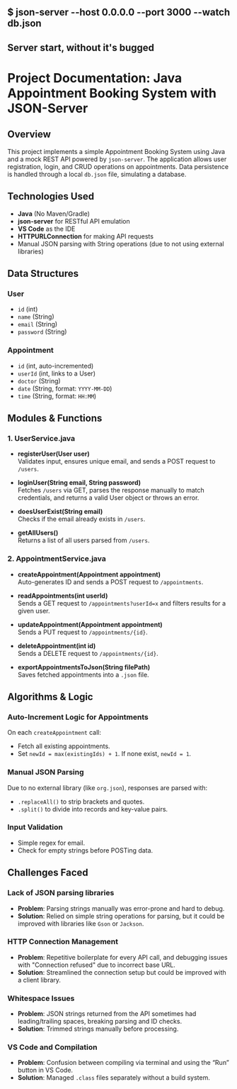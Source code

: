 ## $ json-server --host 0.0.0.0 --port 3000 --watch db.json
## Server start, without it's bugged

# Project Documentation: Java Appointment Booking System with JSON-Server

## Overview
This project implements a simple Appointment Booking System using Java and a mock REST API powered by `json-server`. The application allows user registration, login, and CRUD operations on appointments. Data persistence is handled through a local `db.json` file, simulating a database.

## Technologies Used
- **Java** (No Maven/Gradle)
- **json-server** for RESTful API emulation
- **VS Code** as the IDE
- **HTTPURLConnection** for making API requests
- Manual JSON parsing with String operations (due to not using external libraries)

## Data Structures

### User
- `id` (int)
- `name` (String)
- `email` (String)
- `password` (String)

### Appointment
- `id` (int, auto-incremented)
- `userId` (int, links to a User)
- `doctor` (String)
- `date` (String, format: `YYYY-MM-DD`)
- `time` (String, format: `HH:MM`)

## Modules & Functions

### 1. UserService.java

- **registerUser(User user)**  
  Validates input, ensures unique email, and sends a POST request to `/users`.
  
- **loginUser(String email, String password)**  
  Fetches `/users` via GET, parses the response manually to match credentials, and returns a valid User object or throws an error.
  
- **doesUserExist(String email)**  
  Checks if the email already exists in `/users`.

- **getAllUsers()**  
  Returns a list of all users parsed from `/users`.

### 2. AppointmentService.java

- **createAppointment(Appointment appointment)**  
  Auto-generates ID and sends a POST request to `/appointments`.
  
- **readAppointments(int userId)**  
  Sends a GET request to `/appointments?userId=x` and filters results for a given user.

- **updateAppointment(Appointment appointment)**  
  Sends a PUT request to `/appointments/{id}`.

- **deleteAppointment(int id)**  
  Sends a DELETE request to `/appointments/{id}`.

- **exportAppointmentsToJson(String filePath)**  
  Saves fetched appointments into a `.json` file.

## Algorithms & Logic

### Auto-Increment Logic for Appointments
On each `createAppointment` call:
- Fetch all existing appointments.
- Set `newId = max(existingIds) + 1`. If none exist, `newId = 1`.

### Manual JSON Parsing
Due to no external library (like `org.json`), responses are parsed with:
- `.replaceAll()` to strip brackets and quotes.
- `.split()` to divide into records and key-value pairs.

### Input Validation
- Simple regex for email.
- Check for empty strings before POSTing data.

## Challenges Faced

### Lack of JSON parsing libraries
- **Problem**: Parsing strings manually was error-prone and hard to debug.
- **Solution**: Relied on simple string operations for parsing, but it could be improved with libraries like `Gson` or `Jackson`.

### HTTP Connection Management
- **Problem**: Repetitive boilerplate for every API call, and debugging issues with "Connection refused" due to incorrect base URL.
- **Solution**: Streamlined the connection setup but could be improved with a client library.

### Whitespace Issues
- **Problem**: JSON strings returned from the API sometimes had leading/trailing spaces, breaking parsing and ID checks.
- **Solution**: Trimmed strings manually before processing.

### VS Code and Compilation
- **Problem**: Confusion between compiling via terminal and using the “Run” button in VS Code.
- **Solution**: Managed `.class` files separately without a build system.
